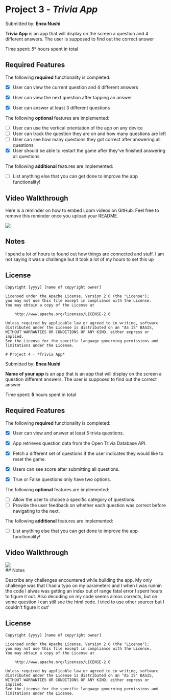 # Project 3 - *Trivia App*

Submitted by: **Enea Nushi**

**Trivia App** is an app that will display on the screen a question and 4 different answers. The user is supposed to find out the correct answer

Time spent: *5** hours spent in total

## Required Features

The following **required** functionality is completed:

- [x] User can view the current question and 4 different answers
- [x] User can view the next question after tapping an answer
- [x] User can answer at least 3 different questions


The following **optional** features are implemented:

- [ ] User can use the vertical orientation of the app on any device
- [ ] User can track the question they are on and how many questions are left
- [ ] User can see how many questions they got correct after answering all questions
- [x] User should be able to restart the game after they've finished answering all questions

The following **additional** features are implemented:

- [ ] List anything else that you can get done to improve the app functionality!

## Video Walkthrough

Here is a reminder on how to embed Loom videos on GitHub. Feel free to remove this reminder once you upload your README. 

<div>
    <a href="https://www.loom.com/share/243fd9b997ca482084ce92e0d381d4d8">
    </a>
    <a href="https://www.loom.com/share/243fd9b997ca482084ce92e0d381d4d8">
      <img style="max-width:300px;" src="https://cdn.loom.com/sessions/thumbnails/243fd9b997ca482084ce92e0d381d4d8-with-play.gif">
    </a>
  </div>


## Notes

I spend a lot of hours to found out how things are connected and stuff. I am not saying it was a challenge but it took a lot of my hours to set this up


## License

    Copyright [yyyy] [name of copyright owner]

    Licensed under the Apache License, Version 2.0 (the "License");
    you may not use this file except in compliance with the License.
    You may obtain a copy of the License at

        http://www.apache.org/licenses/LICENSE-2.0

    Unless required by applicable law or agreed to in writing, software
    distributed under the License is distributed on an "AS IS" BASIS,
    WITHOUT WARRANTIES OR CONDITIONS OF ANY KIND, either express or implied.
    See the License for the specific language governing permissions and
    limitations under the License.

    # Project 4 - *Trivia App*

Submitted by: **Enea Nushi**

**Name of your app** is an app that is an app that will display on the screen a question different answers. The user is supposed to find out the correct answer

Time spent: **5** hours spent in total

## Required Features

The following **required** functionality is completed:

- [x] User can view and answer at least 5 trivia questions.
- [x] App retrieves question data from the Open Trivia Database API.
- [x] Fetch a different set of questions if the user indicates they would like to reset the game.
- [x] Users can see score after submitting all questions.
- [x] True or False questions only have two options.


The following **optional** features are implemented:

  
- [ ] Allow the user to choose a specific category of questions.
- [ ] Provide the user feedback on whether each question was correct before navigating to the next.

The following **additional** features are implemented:

- [ ] List anything else that you can get done to improve the app functionality!

## Video Walkthrough

<div>
    <a href="https://www.loom.com/share/30e1a7a663994ed29592c7f890e8c993">
    </a>
    <a href="https://www.loom.com/share/30e1a7a663994ed29592c7f890e8c993">
      <img style="max-width:300px;" src="https://cdn.loom.com/sessions/thumbnails/30e1a7a663994ed29592c7f890e8c993-with-play.gif">
    </a>
  </div>
## Notes

Describe any challenges encountered while building the app.
My only challenge was that I had a typo on my parameters and I when I was runnin the code I alwas was getting an index out of range fatal error
I spent hours to figure it out. Also decoding on my code seems almos corrects, but on some question I can still see the html code. I tried to use other sourcer but I couldn't figure it out'

## License

    Copyright [yyyy] [name of copyright owner]

    Licensed under the Apache License, Version 2.0 (the "License");
    you may not use this file except in compliance with the License.
    You may obtain a copy of the License at

        http://www.apache.org/licenses/LICENSE-2.0

    Unless required by applicable law or agreed to in writing, software
    distributed under the License is distributed on an "AS IS" BASIS,
    WITHOUT WARRANTIES OR CONDITIONS OF ANY KIND, either express or implied.
    See the License for the specific language governing permissions and
    limitations under the License.


